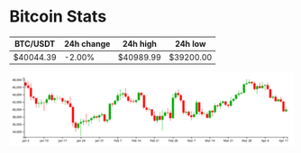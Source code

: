 # Bitcoin Stats

BTC/USDT|24h change|24h high|24h low|
|---|---|---|---|
|$40044.39|-2.00%|$40989.99|$39200.00|

<img src="./chart.svg">
